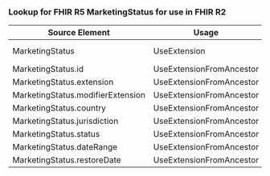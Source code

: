 ### Lookup for FHIR R5 MarketingStatus for use in FHIR R2

| Source Element | Usage | Target |
| -------------- | ----- | ------ |
| MarketingStatus | UseExtension | http://hl7.org/fhir/5.0/StructureDefinition/extension-MarketingStatus |
| MarketingStatus.id | UseExtensionFromAncestor | - |
| MarketingStatus.extension | UseExtensionFromAncestor | - |
| MarketingStatus.modifierExtension | UseExtensionFromAncestor | - |
| MarketingStatus.country | UseExtensionFromAncestor | - |
| MarketingStatus.jurisdiction | UseExtensionFromAncestor | - |
| MarketingStatus.status | UseExtensionFromAncestor | - |
| MarketingStatus.dateRange | UseExtensionFromAncestor | - |
| MarketingStatus.restoreDate | UseExtensionFromAncestor | - |
